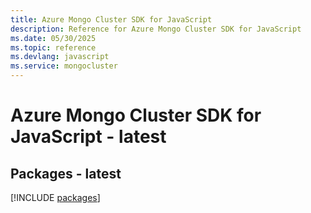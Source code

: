 ```yaml
---
title: Azure Mongo Cluster SDK for JavaScript
description: Reference for Azure Mongo Cluster SDK for JavaScript
ms.date: 05/30/2025
ms.topic: reference
ms.devlang: javascript
ms.service: mongocluster
---
```

# Azure Mongo Cluster SDK for JavaScript - latest
## Packages - latest
[!INCLUDE [packages](mongo-cluster-index.md)]